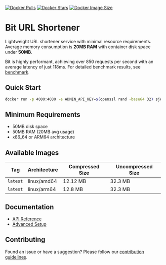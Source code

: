 [![Docker Pulls](https://img.shields.io/docker/pulls/sjdonado/bit.svg)](https://hub.docker.com/repository/docker/sjdonado/bit)
[![Docker Stars](https://img.shields.io/docker/stars/sjdonado/bit.svg)](https://hub.docker.com/repository/docker/sjdonado/bit)
[![Docker Image Size](https://img.shields.io/docker/image-size/sjdonado/bit/latest)](https://hub.docker.com/repository/docker/sjdonado/bit)

# Bit URL Shortener

Lightweight URL shortener service with minimal resource requirements. Average memory consumption is **20MB RAM** with container disk space under **50MB**.

Bit is highly performant, achieving over 850 requests per second with an average latency of just 118ms. For detailed benchmark results, see [benchmark](docs/SETUP.md#benchmark).

## Quick Start
```bash
docker run -p 4000:4000 -e ADMIN_API_KEY=$(openssl rand -base64 32) sjdonado/bit:latest
```

## Minimum Requirements
- 50MB disk space
- 50MB RAM (20MB avg usage)
- x86_64 or ARM64 architecture

## Available Images

| Tag     | Architecture | Compressed Size | Uncompressed Size |
|---------|--------------|-----------------|-------------------|
| `latest`| linux/amd64  | 12.12 MB        | 32.3 MB           |
| `latest`| linux/arm64  | 12.8 MB         | 32.3 MB           |

## Documentation
- [API Reference](docs/API.md)
- [Advanced Setup](docs/SETUP.md)

## Contributing
Found an issue or have a suggestion? Please follow our [contribution guidelines](CONTRIBUTING.md).
